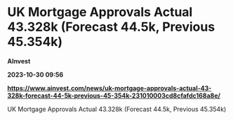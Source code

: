 # UK Mortgage Approvals Actual 43.328k (Forecast 44.5k, Previous 45.354k)
**AInvest**

**2023-10-30 09:56**

**https://www.ainvest.com/news/uk-mortgage-approvals-actual-43-328k-forecast-44-5k-previous-45-354k-231010003cd8cfafdc168a8e/**

UK Mortgage Approvals Actual 43.328k (Forecast 44.5k, Previous 45.354k)